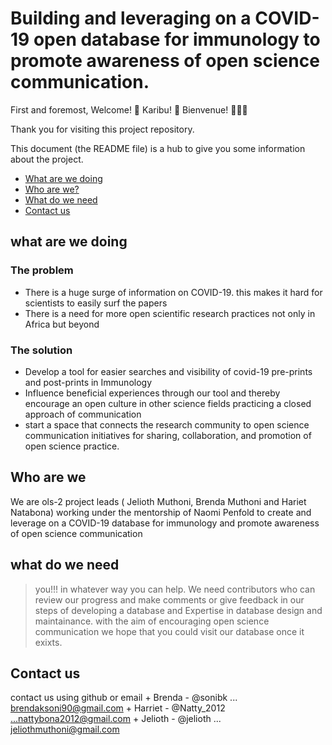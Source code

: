 # Building and leveraging on a COVID- 19 open database for immunology to promote awareness  of open science communication.

First and foremost, Welcome! :tada: Karibu! :confetti_ball: Bienvenue! :balloon::balloon::balloon:

Thank you for visiting this project repository.

This document (the README file) is a hub to give you some information about the project.

+ [What are we doing](#what-are-we-doing)
+ [Who are we?](#who-are-we)
+ [What do we need](#what-do-we-need)
+ [Contact us](#contact-us)


## what are we doing
### The problem
+ There is a huge surge of information on COVID-19. this makes it hard for scientists to easily surf the papers
+ There is a need for more open scientific research practices not only in Africa but beyond

### The solution
+ Develop a tool for easier searches and visibility of covid-19 pre-prints and post-prints in Immunology
+ Influence beneficial experiences through our tool and thereby encourage an open culture in other science fields practicing a closed approach of communication
+ start a space that connects the research community to open science communication initiatives for sharing, collaboration, and promotion of open science practice.

## Who are we
We are ols-2 project leads ( Jelioth Muthoni, Brenda Muthoni and Hariet Natabona) working under the mentorship of Naomi Penfold to create and leverage on a COVID-19 database for immunology and promote awareness of open science communication

## what do we need 
 > you!!! in whatever way you can help. 
 We need contributors who can review our progress and make comments or give feedback in our steps of developing a database and 
 Expertise in database design and maintainance.
 > with the aim of encouraging open science communication we hope that you could visit our database once it exixts.
 
 ## Contact us
 
contact us using github  or email
        +  Brenda - @sonibk ... brendaksoni90@gmail.com
        +  Harriet - @Natty_2012 ...nattybona2012@gmail.com
        +  Jelioth - @jelioth ... jeliothmuthoni@gmail.com
    
 
 
